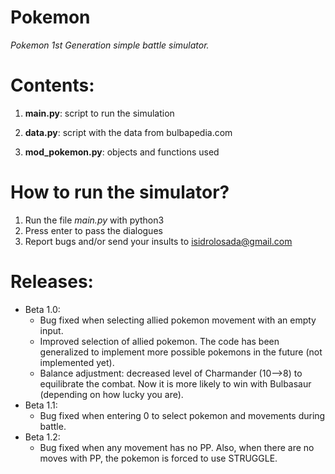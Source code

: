 # Pokemon
*Pokemon 1st Generation simple battle simulator.*

# Contents:
1. **main.py**: script to run the simulation

2. **data.py**: script with the data from bulbapedia.com

3. **mod_pokemon.py**: objects and functions used

# How to run the simulator?
1. Run the file *main.py* with python3
2. Press enter to pass the dialogues
3. Report bugs and/or send your insults to isidrolosada@gmail.com

# Releases:
- Beta 1.0: 
    - Bug fixed when selecting allied pokemon movement with an empty input.
    - Improved selection of allied pokemon. The code has been generalized to implement more possible pokemons in the future (not implemented yet).
    - Balance adjustment: decreased level of Charmander (10-->8) to equilibrate the combat. Now it is more likely to win with Bulbasaur (depending on how lucky you are).
- Beta 1.1:
    - Bug fixed when entering 0 to select pokemon and movements during battle.
- Beta 1.2:
    - Bug fixed when any movement has no PP. Also, when there are no moves with PP, the pokemon is forced to use STRUGGLE.
